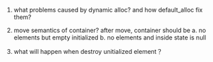 1. what problems caused by dynamic alloc? and how default_alloc fix them?

2. move semantics of container? after move, container should be 
        a. no elements but empty initialized 
        b. no elements and inside state is null

3. what will happen when destroy unitialized element？